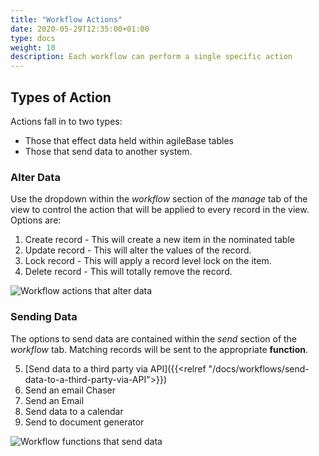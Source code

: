 ```yaml
---
title: "Workflow Actions"
date: 2020-05-29T12:35:00+01:00
type: docs
weight: 10
description: Each workflow can perform a single specific action
---
```


## Types of Action

Actions fall in to two types: 

* Those that effect data held within agileBase tables 
* Those that send data to another system. 

### Alter Data
Use the dropdown within the _workflow_ section of the _manage_ tab of the view to control the action that will be applied to every record in the view.
Options are:
1) Create record - This will create a new item in the nominated table
2) Update record - This will alter the values of the record.
3) Lock record - This will apply a record level lock on the item.
4) Delete record - This will totally remove the record.

![Workflow actions that alter data](/workflow_manage.png)

### Sending Data
The options to send data are contained within the _send_ section of the _workflow_ tab. Matching records will be sent to the appropriate **function**.

5) [Send data to a third party via API]({{<relref "/docs/workflows/send-data-to-a-third-party-via-API">}})
6) Send an email Chaser
7) Send an Email
8) Send data to a calendar
9) Send to document generator

![Workflow functions that send data](/workflow_send.png)